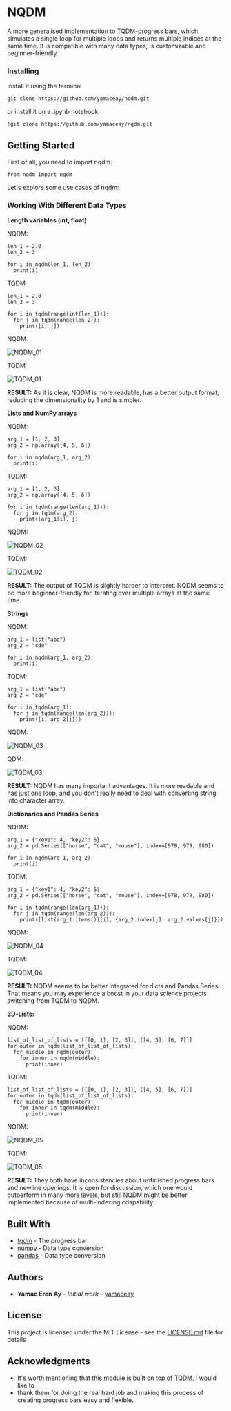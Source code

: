 # NQDM

A more generalised implementation to TQDM-progress bars, 
which simulates a single loop for multiple loops and returns 
multiple indices at the same time. It is compatible with many data types, 
is customizable and beginner-friendly.

### Installing

Install it using the terminal
```
git clone https://github.com/yamaceay/nqdm.git
```
or install it on a .ipynb notebook.
```
!git clone https://github.com/yamaceay/nqdm.git
```

## Getting Started

First of all, you need to import nqdm.
```
from nqdm import nqdm
```

Let's explore some use cases of nqdm:

### Working With Different Data Types

**Length variables (int, float)**

NQDM:

```
len_1 = 2.0 
len_2 = 3 

for i in nqdm(len_1, len_2):
  print(i)
```
TQDM:

```
len_1 = 2.0 
len_2 = 3

for i in tqdm(range(int(len_1))):
  for j in tqdm(range(len_2)):
    print([i, j])
```
NQDM:

![NQDM_01](https://user-images.githubusercontent.com/46201716/116820687-87564280-ab76-11eb-9bcb-138aaba6e434.png)

TQDM:

![TQDM_01](https://user-images.githubusercontent.com/46201716/116820698-91784100-ab76-11eb-8a3b-a06c20a3585e.png)


**RESULT:** As it is clear, NQDM is more readable, has a 
better output format, reducing the dimensionality by 1 and is simpler. 


**Lists and NumPy arrays**

NQDM:

```
arg_1 = [1, 2, 3]
arg_2 = np.array([4, 5, 6])

for i in nqdm(arg_1, arg_2):
  print(i)
```

TQDM:

```
arg_1 = [1, 2, 3]
arg_2 = np.array([4, 5, 6])

for i in tqdm(range(len(arg_1))):
  for j in tqdm(arg_2):
    print([arg_1[i], j)
```

NQDM:

![NQDM_02](https://user-images.githubusercontent.com/46201716/116820837-5591ab80-ab77-11eb-9954-f9f9d60d24c9.png)

TQDM:

![TQDM_02](https://user-images.githubusercontent.com/46201716/116820849-68a47b80-ab77-11eb-80a5-27757a1ad5a9.png)



**RESULT:** The output of TQDM is slightly harder to interpret. NQDM seems to be 
more beginner-friendly for iterating over multiple arrays at the same time.

**Strings**

NQDM:

```
arg_1 = list("abc")
arg_2 = "cde"

for i in nqdm(arg_1, arg_2):
  print(i)
```

TQDM:

```
arg_1 = list("abc")
arg_2 = "cde"

for i in tqdm(arg_1):
  for j in tqdm(range(len(arg_2))):
    print([i, arg_2[j]])
```

NQDM:

![NQDM_03](https://user-images.githubusercontent.com/46201716/116821097-c6859300-ab78-11eb-95e9-0a7ec46a4631.png)

QDM:

![TQDM_03](https://user-images.githubusercontent.com/46201716/116821904-43fed280-ab7c-11eb-9532-0e086b0a2c01.png)


**RESULT:** NQDM has many important advantages. It is more readable 
and has just one loop, and you don't really need to deal with converting string
into character array.

**Dictionaries and Pandas Series**

NQDM:

```
arg_1 = {"key1": 4, "key2": 5}
arg_2 = pd.Series(["horse", "cat", "mouse"], index=[978, 979, 980])

for i in nqdm(arg_1, arg_2):
  print(i)
```

TQDM: 

```
arg_1 = {"key1": 4, "key2": 5}
arg_2 = pd.Series(["horse", "cat", "mouse"], index=[978, 979, 980])

for i in tqdm(range(len(arg_1))):
  for j in tqdm(range(len(arg_2))):
    print([list(arg_1.items())[i], {arg_2.index[j]: arg_2.values[j]}])
```

NQDM:

![NQDM_04](https://user-images.githubusercontent.com/46201716/116821270-7fe46880-ab79-11eb-9727-875093e7d2c1.png)

TQDM:

![TQDM_04](https://user-images.githubusercontent.com/46201716/116821277-88d53a00-ab79-11eb-9ffa-ef5b6969dfdd.png)


**RESULT:** NQDM seems to be better integrated for dicts and Pandas.Series.
That means you may experience a boost in your data science projects switching from TQDM to NQDM.

**3D-Lists:**

NQDM:

```
list_of_list_of_lists = [[[0, 1], [2, 3]], [[4, 5], [6, 7]]]
for outer in nqdm(list_of_list_of_lists):
  for middle in nqdm(outer):
    for inner in nqdm(middle):
      print(inner)
```

TQDM:

```
list_of_list_of_lists = [[[0, 1], [2, 3]], [[4, 5], [6, 7]]]
for outer in tqdm(list_of_list_of_lists):
  for middle in tqdm(outer):
    for inner in tqdm(middle):
      print(inner)
```

NQDM:

![NQDM_05](https://user-images.githubusercontent.com/46201716/116821688-29782980-ab7b-11eb-9ca1-4f9ed816daba.png)

TQDM:

![TQDM_05](https://user-images.githubusercontent.com/46201716/116821692-2da44700-ab7b-11eb-84a4-9782ee9312af.png)


**RESULT:** They both have inconsistencies about unfinished progress bars and
newline openings. It is open for discussion, which one would outperform in many
more levels, but still NQDM might be better implemented because of multi-indexing cdapability.

## Built With

* [tqdm](https://github.com/tqdm/tqdm) - The progress bar
* [numpy](https://github.com/numpy/numpy) - Data type conversion 
* [pandas](https://pandas.pydata.org/) - Data type conversion

## Authors

* **Yamac Eren Ay** - *Initial work* - [yamaceay](https://github.com/yamaceay)

## License

This project is licensed under the MIT License - see the [LICENSE.md](LICENSE.md) file for details

## Acknowledgments

* It's worth mentioning that this module is built on top of [TQDM](https://tqdm.github.io/),  I would like to
* thank them for doing the real hard job and making this process of creating progress bars easy and flexible. 
